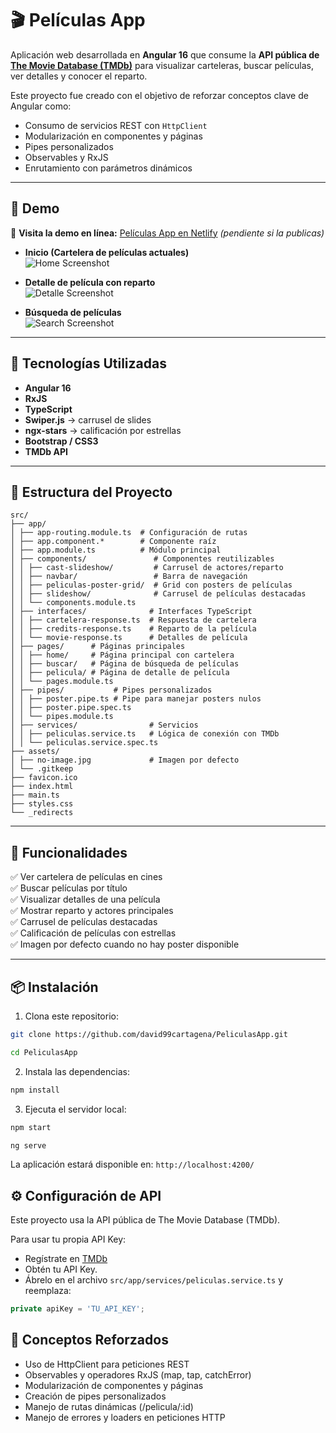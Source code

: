# 🎬 Películas App

Aplicación web desarrollada en **Angular 16** que consume la **API pública de [The Movie Database (TMDb)](https://www.themoviedb.org/)** para visualizar carteleras, buscar películas, ver detalles y conocer el reparto.

Este proyecto fue creado con el objetivo de reforzar conceptos clave de Angular como:

- Consumo de servicios REST con `HttpClient`
- Modularización en componentes y páginas
- Pipes personalizados
- Observables y RxJS
- Enrutamiento con parámetros dinámicos

---

## 📸 Demo

🔗 **Visita la demo en línea:** [Películas App en Netlify](#) _(pendiente si la publicas)_

- **Inicio (Cartelera de películas actuales)**  
  ![Home Screenshot](./media/home.png)

- **Detalle de película con reparto**  
  ![Detalle Screenshot](./media/detail.png)

- **Búsqueda de películas**  
  ![Search Screenshot](./media/search.png)

---

## 🚀 Tecnologías Utilizadas

- **Angular 16**
- **RxJS**
- **TypeScript**
- **Swiper.js** → carrusel de slides
- **ngx-stars** → calificación por estrellas
- **Bootstrap / CSS3**
- **TMDb API**

---

## 📁 Estructura del Proyecto

```
src/
├── app/
│ ├── app-routing.module.ts  # Configuración de rutas
│ ├── app.component.*        # Componente raíz
│ ├── app.module.ts          # Módulo principal
│ ├── components/               # Componentes reutilizables
│ │ ├── cast-slideshow/         # Carrusel de actores/reparto
│ │ ├── navbar/                 # Barra de navegación
│ │ ├── peliculas-poster-grid/  # Grid con posters de películas
│ │ ├── slideshow/              # Carrusel de películas destacadas
│ │ └── components.module.ts
│ ├── interfaces/              # Interfaces TypeScript
│ │ ├── cartelera-response.ts  # Respuesta de cartelera
│ │ ├── credits-response.ts    # Reparto de la película
│ │ └── movie-response.ts      # Detalles de película
│ ├── pages/      # Páginas principales
│ │ ├── home/     # Página principal con cartelera
│ │ ├── buscar/   # Página de búsqueda de películas
│ │ ├── pelicula/ # Página de detalle de película
│ │ └── pages.module.ts
│ ├── pipes/           # Pipes personalizados
│ │ ├── poster.pipe.ts # Pipe para manejar posters nulos
│ │ ├── poster.pipe.spec.ts
│ │ └── pipes.module.ts
│ ├── services/                # Servicios
│ │ ├── peliculas.service.ts   # Lógica de conexión con TMDb
│ │ └── peliculas.service.spec.ts
├── assets/
│ ├── no-image.jpg             # Imagen por defecto
│ └── .gitkeep
├── favicon.ico
├── index.html
├── main.ts
├── styles.css
└── _redirects
```

---

## 🔑 Funcionalidades

✅ Ver cartelera de películas en cines  
✅ Buscar películas por título  
✅ Visualizar detalles de una película  
✅ Mostrar reparto y actores principales  
✅ Carrusel de películas destacadas  
✅ Calificación de películas con estrellas  
✅ Imagen por defecto cuando no hay poster disponible

---

## 📦 Instalación

1. Clona este repositorio:

```bash
git clone https://github.com/david99cartagena/PeliculasApp.git
```

```bash
cd PeliculasApp
```

2. Instala las dependencias:

```bash
npm install
```

3. Ejecuta el servidor local:

```bash
npm start
```

```bash
ng serve
```

La aplicación estará disponible en: `http://localhost:4200/`

## ⚙️ Configuración de API

Este proyecto usa la API pública de The Movie Database (TMDb).

Para usar tu propia API Key:

- Regístrate en [TMDb](https://www.themoviedb.org/documentation/api)
- Obtén tu API Key.
- Ábrelo en el archivo `src/app/services/peliculas.service.ts` y reemplaza:

```ts
private apiKey = 'TU_API_KEY';
```

## 🧠 Conceptos Reforzados

- Uso de HttpClient para peticiones REST
- Observables y operadores RxJS (map, tap, catchError)
- Modularización de componentes y páginas
- Creación de pipes personalizados
- Manejo de rutas dinámicas (/pelicula/:id)
- Manejo de errores y loaders en peticiones HTTP
